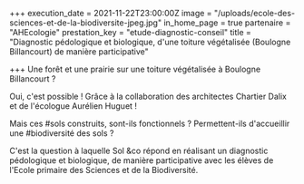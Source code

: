 +++
execution_date = 2021-11-22T23:00:00Z
image = "/uploads/ecole-des-sciences-et-de-la-biodiversite-jpeg.jpg"
in_home_page = true
partenaire = "AHEcologie"
prestation_key = "etude-diagnostic-conseil"
title = "Diagnostic pédologique et biologique, d'une toiture végétalisée (Boulogne Billancourt) de manière participative"

+++
Une forêt et une prairie sur une toiture végétalisée à Boulogne Billancourt ?

Oui, c'est possible ! Grâce à la collaboration des architectes Chartier Dalix et de l'écologue Aurélien Huguet !

Mais ces #sols construits, sont-ils fonctionnels ? Permettent-ils d'accueillir une #biodiversité des sols ? 

C'est la question à laquelle Sol &co répond en réalisant un diagnostic pédologique et biologique, de manière participative avec les élèves de l'Ecole primaire des Sciences et de la Biodiversité.